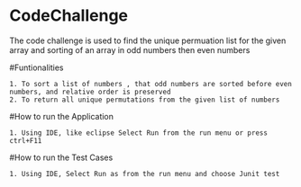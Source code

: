 # CodeChallenge

The code challenge is used to find the unique permuation list for the given array and sorting of an array in odd numbers then even numbers

#Funtionalities

	1. To sort a list of numbers , that odd numbers are sorted before even numbers, and relative order is preserved
	2. To return all unique permutations from the given list of numbers
	
#How to run the Application

	1. Using IDE, like eclipse Select Run from the run menu or press ctrl+F11
	
#How to run the Test Cases

	1. Using IDE, Select Run as from the run menu and choose Junit test 
	